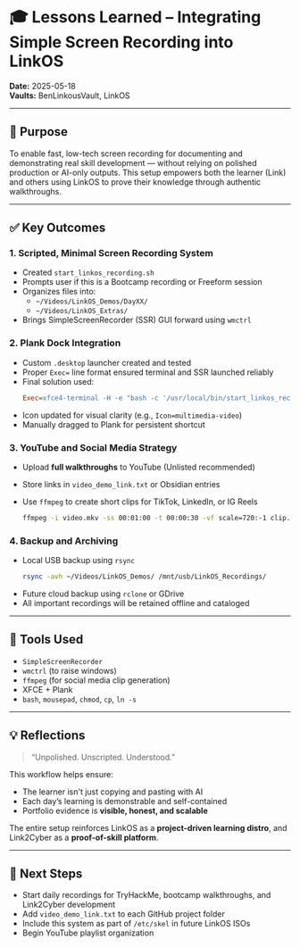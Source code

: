 # 🎓 Lessons Learned – Integrating Simple Screen Recording into LinkOS

**Date:** 2025-05-18  
**Vaults:** BenLinkousVault, LinkOS

---

## 🧠 Purpose

To enable fast, low-tech screen recording for documenting and demonstrating real skill development — without relying on polished production or AI-only outputs. This setup empowers both the learner (Link) and others using LinkOS to prove their knowledge through authentic walkthroughs.

---

## ✅ Key Outcomes

### 1. **Scripted, Minimal Screen Recording System**
- Created `start_linkos_recording.sh`
- Prompts user if this is a Bootcamp recording or Freeform session
- Organizes files into:
  - `~/Videos/LinkOS_Demos/DayXX/`
  - `~/Videos/LinkOS_Extras/`
- Brings SimpleScreenRecorder (SSR) GUI forward using `wmctrl`

### 2. **Plank Dock Integration**
- Custom `.desktop` launcher created and tested
- Proper `Exec=` line format ensured terminal and SSR launched reliably
- Final solution used:
  ```ini
  Exec=xfce4-terminal -H -e "bash -c '/usr/local/bin/start_linkos_recording.sh; exec bash'"
  ```
- Icon updated for visual clarity (e.g., `Icon=multimedia-video`)
- Manually dragged to Plank for persistent shortcut

### 3. **YouTube and Social Media Strategy**
- Upload **full walkthroughs** to YouTube (Unlisted recommended)
- Store links in `video_demo_link.txt` or Obsidian entries
- Use `ffmpeg` to create short clips for TikTok, LinkedIn, or IG Reels

  ```bash
  ffmpeg -i video.mkv -ss 00:01:00 -t 00:00:30 -vf scale=720:-1 clip.mp4
  ```

### 4. **Backup and Archiving**
- Local USB backup using `rsync`
  ```bash
  rsync -avh ~/Videos/LinkOS_Demos/ /mnt/usb/LinkOS_Recordings/
  ```
- Future cloud backup using `rclone` or GDrive
- All important recordings will be retained offline and cataloged

---

## 🔧 Tools Used
- `SimpleScreenRecorder`
- `wmctrl` (to raise windows)
- `ffmpeg` (for social media clip generation)
- XFCE + Plank
- `bash`, `mousepad`, `chmod`, `cp`, `ln -s`

---

## 💡 Reflections

> “Unpolished. Unscripted. Understood.”

This workflow helps ensure:
- The learner isn't just copying and pasting with AI
- Each day’s learning is demonstrable and self-contained
- Portfolio evidence is **visible, honest, and scalable**

The entire setup reinforces LinkOS as a **project-driven learning distro**, and Link2Cyber as a **proof-of-skill platform**.

---

## 🚀 Next Steps

- Start daily recordings for TryHackMe, bootcamp walkthroughs, and Link2Cyber development
- Add `video_demo_link.txt` to each GitHub project folder
- Include this system as part of `/etc/skel` in future LinkOS ISOs
- Begin YouTube playlist organization

